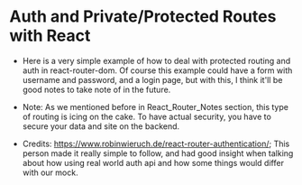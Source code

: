 # Auth and Private/Protected Routes with React

-   Here is a very simple example of how to deal with protected routing and
    auth in react-router-dom. Of course this example could have a form with
    username and password, and a login page, but with this, I think it'll
    be good notes to take note of in the future.

-   Note: As we mentioned before in React_Router_Notes section, this type of
    routing is icing on the cake. To have actual security, you have to secure
    your data and site on the backend.

-   Credits: https://www.robinwieruch.de/react-router-authentication/; This person made it really simple to follow, and had good insight when talking about how using real world auth api and how some things would differ with our mock.
